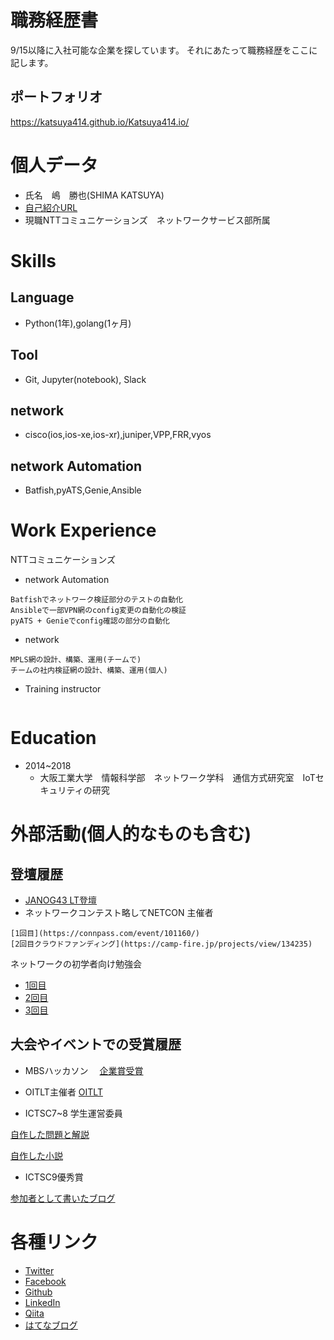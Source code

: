# 職務経歴書
9/15以降に入社可能な企業を探しています。
それにあたって職務経歴をここに記します。

## ポートフォリオ
https://katsuya414.github.io/Katsuya414.io/

# 個人データ
- 氏名　嶋　勝也(SHIMA KATSUYA)
- [自己紹介URL](https://gitpitch.com/Katsuya414/katuo#/)
- 現職NTTコミュニケーションズ　ネットワークサービス部所属

# Skills
## Language
- Python(1年),golang(1ヶ月)

## Tool
- Git, Jupyter(notebook), Slack

## network
- cisco(ios,ios-xe,ios-xr),juniper,VPP,FRR,vyos

## network Automation
- Batfish,pyATS,Genie,Ansible

# Work Experience
NTTコミュニケーションズ
- network Automation
```
Batfishでネットワーク検証部分のテストの自動化
Ansibleで一部VPN網のconfig変更の自動化の検証
pyATS + Genieでconfig確認の部分の自動化
```
- network
```
MPLS網の設計、構築、運用(チームで)
チームの社内検証網の設計、構築、運用(個人)
```

- Training instructor
```

```


# Education
- 2014~2018
     - 大阪工業大学　情報科学部　ネットワーク学科　通信方式研究室　IoTセキュリティの研究

# 外部活動(個人的なものも含む)
## 登壇履歴
- [JANOG43 LT登壇](https://www.janog.gr.jp/meeting/janog43/program/lt1)
- ネットワークコンテスト略してNETCON 主催者

```
[1回目](https://connpass.com/event/101160/)
[2回目クラウドファンディング](https://camp-fire.jp/projects/view/134235)
```

ネットワークの初学者向け勉強会
- [1回目](https://supporterzcolab.com/event/417/)
- [2回目](https://supporterzcolab.com/event/459/)
- [3回目](https://supporterzcolab.com/event/653/)

## 大会やイベントでの受賞履歴
- MBSハッカソン　
[企業賞受賞](https://www.mbs.jp/hackathon/)

- OITLT主催者
[OITLT](http://katu7414.hatenablog.com/entry/2017/10/09/181702)

- ICTSC7~8 学生運営委員

[自作した問題と解説](http://katu7414.hatenablog.com/entry/2017/09/06/194553)

[自作した小説](http://katu7414.hatenablog.com/entry/2017/09/22/185728)

- ICTSC9優秀賞

[参加者として書いたブログ](http://katu7414.hatenablog.com/entry/2018/03/06/175106)




# 各種リンク
- [Twitter](https://twitter.com/katu7414)
- [Facebook](https://www.facebook.com/katsuya.shima.1)
- [Github](https://github.com/Katsuya414)
- [LinkedIn](https://www.linkedin.com/in/katsuya-shima-36390b151/)
- [Qiita](https://qiita.com/katu7414)
- [はてなブログ](http://katu7414.hatenablog.com/)
